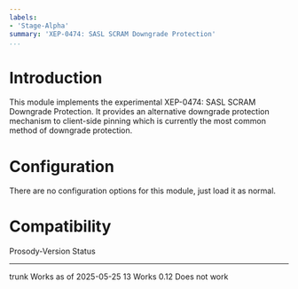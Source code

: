 ```yaml
---
labels:
- 'Stage-Alpha'
summary: 'XEP-0474: SASL SCRAM Downgrade Protection'
...
```


Introduction
============

This module implements the experimental XEP-0474: SASL SCRAM Downgrade
Protection. It provides an alternative downgrade protection mechanism to
client-side pinning which is currently the most common method of downgrade
protection.

# Configuration

There are no configuration options for this module, just load it as normal.

# Compatibility

  Prosody-Version Status
  --------------- ----------------------
  trunk           Works as of 2025-05-25
  13              Works
  0.12            Does not work

